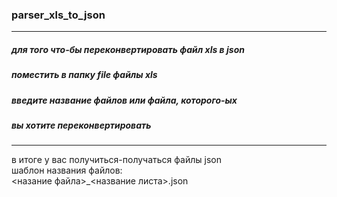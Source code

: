 ### parser_xls_to_json
---------------------------------------------------
##### для того что-бы переконвертировать файл xls в json  
##### поместить в папку file файлы xls  
##### введите название файлов или файла, которого-ых  
##### вы хотите переконвертировать  
---------------------------------------------------
в итоге у вас получиться-получаться файлы json  
шаблон названия файлов:  
<назание файла>_<название листа>.json
